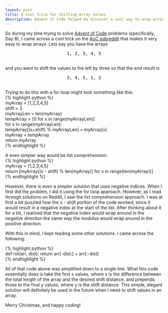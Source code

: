 ```yaml
---
layout: post
title: A Cool Trick for Shifting Array Values
description: Advent of Code helped me discover a cool way to wrap arrays
---
```


So during my time trying to solve [Advent of Code]("https://www.adventofcode.com/2016") problems (specifically, Day 8), I came across a cool trick on the [AoC subreddit]("https://www.reddit.com/r/adventofcode/comments/5h52ro/2016_day_8_solutions/") that makes it very easy to wrap arrays. Lets say you have the arrays
<pre>
<center>1, 2, 3, 4, 5</center>
</pre>
and you want to shift the values to the left by three so that the end result is
<pre>
<center>3, 4, 5, 1, 2</center>
</pre>
Trying to do this with a for loop might look something like this:  
{% highlight python %}     
myArray = [1,2,3,4,5]  
shift = 3  
myArrayLen = len(myArray)  
tempArray = [0 for x in range(myArrayLen)]  
for x in range(myArrayLen):  
    tempArray[(x+shift) % myArrayLen] = myArray[x]  
myArray = tempArray  
return myArray  
{% endhighlight %}

A even simpler way would be list comprehension:  
{% highlight python %}    
myArray = [1,2,3,4,5]  
return [myArray[(x - shift) % len(myArray)] for x in range(len(myArray))]  
{% endhighlight %}  

However, there is even a simpler solution that uses negative indices. When I first did the problem, I did it using the for loop approach. However, as I read through solutions on Reddit, I saw the list comprehension approach. I was at first a bit puzzled how the _x - shift_ portion of the code worked, since it would result in a negative index at the start of the list. After thinking about it for a bit, I realized that the negative index would wrap around in the negative direction the same way the modulus would wrap around in the positive direction.

With this in mind, I kept reading some other solutions. I came across the following:

{% highlight python %}  
def rot(arr, dist): 
    return arr[-dist:] + arr[:-dist]  
{% endhighlight %}  

All of that code above was simplified down to a single line. What this code essentially does is take the first x values, where x is the difference between the total length of the array and the desired shift distance, and prepends those to the final y values, where y is the shift distance. This simple, elegant solution will definitely be used in the future when I need to shift values in an array.

Merry Christmas, and happy coding!